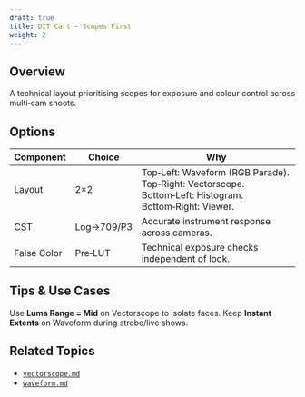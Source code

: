 ```yaml
---
draft: true
title: DIT Cart – Scopes First
weight: 2
---
```


## Overview
A technical layout prioritising scopes for exposure and colour control across multi‑cam shoots.

## Options
| Component | Choice | Why |
|---|---|---|
| Layout | 2×2 | Top‑Left: Waveform (RGB Parade). Top‑Right: Vectorscope. Bottom‑Left: Histogram. Bottom‑Right: Viewer. |
| CST | Log→709/P3 | Accurate instrument response across cameras. |
| False Color | Pre‑LUT | Technical exposure checks independent of look. |

## Tips & Use Cases
Use **Luma Range = Mid** on Vectorscope to isolate faces. Keep **Instant Extents** on Waveform during strobe/live shows.

## Related Topics
* [`vectorscope.md`](../scopes/vectorscope.md)
* [`waveform.md`](../scopes/waveform.md)

